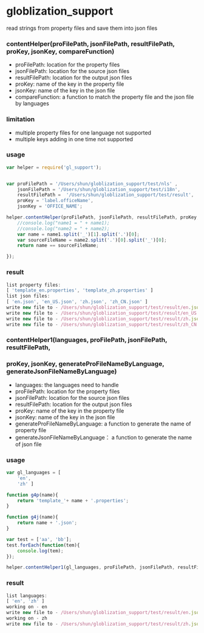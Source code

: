 # globlization_support

read strings from property files and save them into json files

### contentHelper(proFilePath, jsonFilePath, resultFilePath, proKey, jsonKey, compareFunction)
+ proFilePath: location for the property  files
+ jsonFilePath: location for the source json files
+ resultFilePath: location for the output json files
+ proKey:  name of the key in the property file
+ jsonKey: name of the key in the json file
+ compareFunction: a function to match the property file and the json file by languages



### limitation
+ multiple property files for one language not supported
+ multiple keys adding in one time not supported

### usage

```javascript
var helper = require('gl_support');


var proFilePath = '/Users/shun/globlization_support/test/nls' ,
    jsonFilePath = '/Users/shun/globlization_support/test/i18n',
    resultFilePath =  '/Users/shun/globlization_support/test/result',
    proKey = 'label.officeName',
    jsonKey = 'OFFICE_NAME';

helper.contentHelper(proFilePath, jsonFilePath, resultFilePath, proKey, jsonKey,function(name1, name2){
    //console.log("name1 = " + name1);
    //console.log("name2 = " + name2);
    var name = name1.split('_')[1].split('.')[0];
    var sourceFileName = name2.split('.')[0].split('_')[0];
    return name == sourceFileName;

});
```
### result

```javascript
list property files: 
[ 'template_en.properties', 'template_zh.properties' ]
list json files: 
[ 'en.json', 'en_US.json', 'zh.json', 'zh_CN.json' ]
write new file to - /Users/shun/globlization_support/test/result/en.json
write new file to - /Users/shun/globlization_support/test/result/en_US.json
write new file to - /Users/shun/globlization_support/test/result/zh.json
write new file to - /Users/shun/globlization_support/test/result/zh_CN.json
```


### contentHelper1(languages, proFilePath, jsonFilePath, resultFilePath, 
###        proKey, jsonKey, generateProFileNameByLanguage, generateJsonFileNameByLanguage)
        
+ languages: the languages need to handle
+ proFilePath: location for the property  files
+ jsonFilePath: location for the source json files
+ resultFilePath: location for the output json files
+ proKey:  name of the key in the property file
+ jsonKey: name of the key in the json file
+ generateProFileNameByLanguage: a function to generate the name of property file
+ generateJsonFileNameByLanguage： a function to generate the name of json file


### usage

```javascript
var gl_languages = [
    'en',
    'zh' ]

function g4p(name){
    return 'template_'+ name + '.properties';
}

function g4j(name){
    return name + '.json';
}

var test = ['aa', 'bb'];
test.forEach(function(tem){
    console.log(tem);
});

helper.contentHelper1(gl_languages, proFilePath, jsonFilePath, resultFilePath, proKey, jsonKey,g4p, g4j);
```

### result

```javascript
list languages: 
[ 'en', 'zh' ]
working on - en
write new file to - /Users/shun/globlization_support/test/result/en.json
working on - zh
write new file to - /Users/shun/globlization_support/test/result/zh.json
```